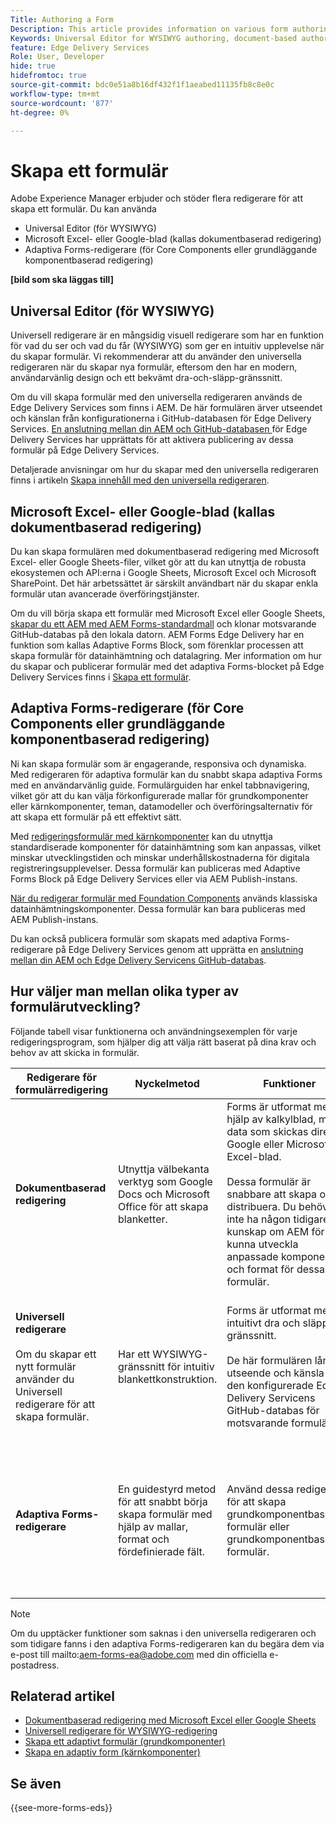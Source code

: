 ```yaml
---
Title: Authoring a Form
Description: This article provides information on various form authoring platforms, including the Universal Editor, document-based authoring, and Adaptive Forms editors (Core Components and Foundation Components).
Keywords: Universal Editor for WYSIWYG authoring, document-based authoring, Adaptive Forms editors, Adaptive Forms editors for Core Components authoring, Adaptive Forms editors for Foundation Components authoring
feature: Edge Delivery Services
Role: User, Developer
hide: true
hidefromtoc: true
source-git-commit: bdc0e51a8b16df432f1f1aeabed11135fb8c8e0c
workflow-type: tm+mt
source-wordcount: '877'
ht-degree: 0%

---
```



# Skapa ett formulär

Adobe Experience Manager erbjuder och stöder flera redigerare för att skapa ett formulär. Du kan använda
* Universal Editor (för WYSIWYG)
* Microsoft Excel- eller Google-blad (kallas dokumentbaserad redigering)
* Adaptiva Forms-redigerare (för Core Components eller grundläggande komponentbaserad redigering)

**[bild som ska läggas till]**

## Universal Editor (för WYSIWYG)

Universell redigerare är en mångsidig visuell redigerare som har en funktion för vad du ser och vad du får (WYSIWYG) som ger en intuitiv upplevelse när du skapar formulär. Vi rekommenderar att du använder den universella redigeraren när du skapar nya formulär, eftersom den har en modern, användarvänlig design och ett bekvämt dra-och-släpp-gränssnitt.

Om du vill skapa formulär med den universella redigeraren används de Edge Delivery Services som finns i AEM. De här formulären ärver utseendet och känslan från konfigurationerna i GitHub-databasen för Edge Delivery Services. [En anslutning mellan din AEM och GitHub-databasen ](/help/edge/docs/forms/publishing-forms.md) för Edge Delivery Services har upprättats för att aktivera publicering av dessa formulär på Edge Delivery Services.

Detaljerade anvisningar om hur du skapar med den universella redigeraren finns i artikeln [Skapa innehåll med den universella redigeraren](https://experienceleague.adobe.com/en/docs/experience-manager-cloud-service/content/sites/authoring/universal-editor/authoring).

## Microsoft Excel- eller Google-blad (kallas dokumentbaserad redigering)

Du kan skapa formulären med dokumentbaserad redigering med Microsoft Excel- eller Google Sheets-filer, vilket gör att du kan utnyttja de robusta ekosystemen och API:erna i Google Sheets, Microsoft Excel och Microsoft SharePoint. Det här arbetssättet är särskilt användbart när du skapar enkla formulär utan avancerade överföringstjänster.

Om du vill börja skapa ett formulär med Microsoft Excel eller Google Sheets, [skapar du ett AEM med AEM Forms-standardmall](/help/edge/docs/forms/tutorial.md#create-a-new-aem-project-pre-configured-with-adaptive-forms-block) och klonar motsvarande GitHub-databas på den lokala datorn. AEM Forms Edge Delivery har en funktion som kallas Adaptive Forms Block, som förenklar processen att skapa formulär för datainhämtning och datalagring. Mer information om hur du skapar och publicerar formulär med det adaptiva Forms-blocket på Edge Delivery Services finns i [Skapa ett formulär](/help/edge/docs/forms/create-forms.md).

## Adaptiva Forms-redigerare (för Core Components eller grundläggande komponentbaserad redigering)

Ni kan skapa formulär som är engagerande, responsiva och dynamiska. Med redigeraren för adaptiva formulär kan du snabbt skapa adaptiva Forms med en användarvänlig guide. Formulärguiden har enkel tabbnavigering, vilket gör att du kan välja förkonfigurerade mallar för grundkomponenter eller kärnkomponenter, teman, datamodeller och överföringsalternativ för att skapa ett formulär på ett effektivt sätt.

Med [redigeringsformulär med kärnkomponenter](/help/forms/creating-adaptive-form-core-components.md) kan du utnyttja standardiserade komponenter för datainhämtning som kan anpassas, vilket minskar utvecklingstiden och minskar underhållskostnaderna för digitala registreringsupplevelser. Dessa formulär kan publiceras med Adaptive Forms Block på Edge Delivery Services eller via AEM Publish-instans.

[När du redigerar formulär med Foundation Components](/help/forms/create-an-adaptive-form.md) används klassiska datainhämtningskomponenter. Dessa formulär kan bara publiceras med AEM Publish-instans.

Du kan också publicera formulär som skapats med adaptiva Forms-redigerare på Edge Delivery Services genom att upprätta en [anslutning mellan din AEM och Edge Delivery Servicens GitHub-databas](/help/edge/docs/forms/publishing-forms.md).

## Hur väljer man mellan olika typer av formulärutveckling?

Följande tabell visar funktionerna och användningsexemplen för varje redigeringsprogram, som hjälper dig att välja rätt baserat på dina krav och behov av att skicka in formulär.

| **Redigerare för formulärredigering** | **Nyckelmetod** | **Funktioner** | **Publiceringsmetod** | **Användningsexempel** |
|--------|-----------|-------|-------|------------------------------------------------|
| **Dokumentbaserad redigering** | Utnyttja välbekanta verktyg som Google Docs och Microsoft Office för att skapa blanketter. | Forms är utformat med hjälp av kalkylblad, med data som skickas direkt till Google eller Microsoft Excel-blad. </br> </br> Dessa formulär är snabbare att skapa och distribuera. Du behöver inte ha någon tidigare kunskap om AEM för att kunna utveckla anpassade komponenter och format för dessa formulär. | De här formulären publiceras på Edge Delivery Services och har mycket höga Google Lighthuse-poäng. </br> </br> Det höga poängtalet ger snabbare återgivning och bättre SEO. | De här formulären är idealiska för att snabbt skapa prototyper eller för att skapa grundläggande formulär där avancerade inlämningstjänster inte behövs. </br> </br> De här är väl lämpade för enkäter, registrering eller feedbackformulär som kräver datalagring i kalkylblad. Dessa formulär publiceras på Edge Delivery tjänster |
| **Universell redigerare** </br> </br> Om du skapar ett nytt formulär använder du Universell redigerare för att skapa formulär. | Har ett WYSIWYG-gränssnitt för intuitiv blankettkonstruktion. | Forms är utformat med ett intuitivt dra och släpp-gränssnitt. </br> </br> De här formulären lånar ut utseende och känsla från den konfigurerade Edge Delivery Servicens GitHub-databas för motsvarande formulär. | De här formulären publiceras på Edge Delivery Services och har mycket höga Google Lighthuse-poäng. </br> </br> Det höga poängtalet ger snabbare återgivning och bättre SEO. | De här formulären är idealiska för att skapa formulär för webbplatser och sidor i Edge Delivery Service. Dessa formulärscenarier omfattar komplexa formulär, komplexa arbetsflöden, anpassade åtgärder eller integrering med externa system |
| **Adaptiva Forms-redigerare** | En guidestyrd metod för att snabbt börja skapa formulär med hjälp av mallar, format och fördefinierade fält. | Använd dessa redigerare för att skapa grundkomponentbaserade formulär eller grundkomponentbaserade formulär. | Dessa formulär kan publiceras på Edge Delivery Services eller via AEM Publish-instanser. | Använd dessa redigerare för att skapa grundkomponentbaserade formulär eller grundkomponentbaserade formulär. Perfekt för scenarier som omfattar komplexa formulär, komplexa arbetsflöden, anpassade åtgärder eller integrering med externa system. |


>[!NOTE]
>
>
> Om du upptäcker funktioner som saknas i den universella redigeraren och som tidigare fanns i den adaptiva Forms-redigeraren kan du begära dem via e-post till mailto:aem-forms-ea@adobe.com med din officiella e-postadress.

## Relaterad artikel

* [Dokumentbaserad redigering med Microsoft Excel eller Google Sheets](/help/edge/docs/forms/create-forms.md)
* [Universell redigerare för WYSIWYG-redigering](https://experienceleague.adobe.com/en/docs/experience-manager-cloud-service/content/edge-delivery/wysiwyg-authoring/authoring)
* [Skapa ett adaptivt formulär (grundkomponenter)](/help/forms/creating-adaptive-form.md)
* [Skapa en adaptiv form (kärnkomponenter)](/help/forms/create-an-adaptive-form.md)

## Se även

{{see-more-forms-eds}}